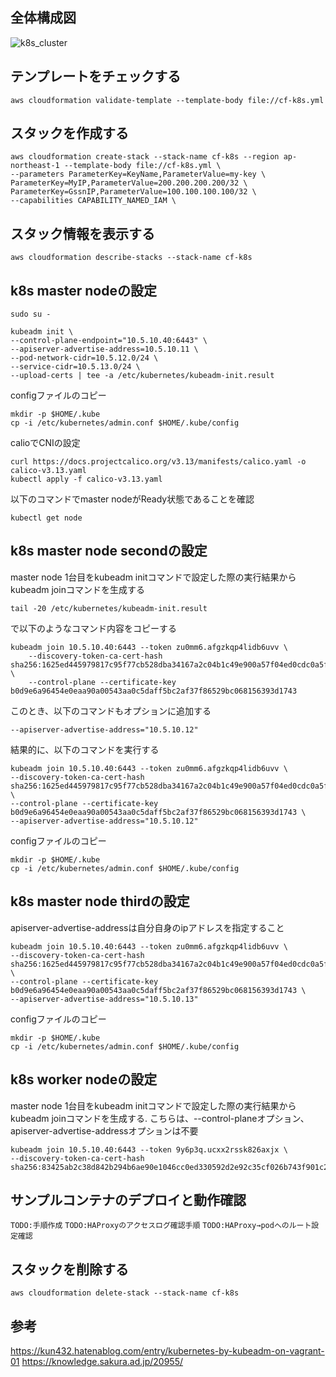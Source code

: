 ## 全体構成図
![k8s_cluster](https://user-images.githubusercontent.com/64095272/107789467-f94b9680-6d94-11eb-994d-d66bac746156.png)


## テンプレートをチェックする
```
aws cloudformation validate-template --template-body file://cf-k8s.yml
```

## スタックを作成する
```
aws cloudformation create-stack --stack-name cf-k8s --region ap-northeast-1 --template-body file://cf-k8s.yml \
--parameters ParameterKey=KeyName,ParameterValue=my-key \
ParameterKey=MyIP,ParameterValue=200.200.200.200/32 \
ParameterKey=GssnIP,ParameterValue=100.100.100.100/32 \
--capabilities CAPABILITY_NAMED_IAM \
```

## スタック情報を表示する
```
aws cloudformation describe-stacks --stack-name cf-k8s
```

## k8s master nodeの設定
```
sudo su -

kubeadm init \
--control-plane-endpoint="10.5.10.40:6443" \
--apiserver-advertise-address=10.5.10.11 \
--pod-network-cidr=10.5.12.0/24 \
--service-cidr=10.5.13.0/24 \
--upload-certs | tee -a /etc/kubernetes/kubeadm-init.result
```
configファイルのコピー
```
mkdir -p $HOME/.kube
cp -i /etc/kubernetes/admin.conf $HOME/.kube/config
```
calioでCNIの設定
```
curl https://docs.projectcalico.org/v3.13/manifests/calico.yaml -o calico-v3.13.yaml
kubectl apply -f calico-v3.13.yaml
```
以下のコマンドでmaster nodeがReady状態であることを確認
```
kubectl get node

```

## k8s master node secondの設定
master node 1台目をkubeadm initコマンドで設定した際の実行結果から
kubeadm joinコマンドを生成する
```
tail -20 /etc/kubernetes/kubeadm-init.result
```
で以下のようなコマンド内容をコピーする
```
kubeadm join 10.5.10.40:6443 --token zu0mm6.afgzkqp4lidb6uvv \
    --discovery-token-ca-cert-hash sha256:1625ed445979817c95f77cb528dba34167a2c04b1c49e900a57f04ed0cdc0a5f \
    --control-plane --certificate-key b0d9e6a96454e0eaa90a00543aa0c5daff5bc2af37f86529bc068156393d1743
```
このとき、以下のコマンドもオプションに追加する
```
--apiserver-advertise-address="10.5.10.12"
```
結果的に、以下のコマンドを実行する
```
kubeadm join 10.5.10.40:6443 --token zu0mm6.afgzkqp4lidb6uvv \
--discovery-token-ca-cert-hash sha256:1625ed445979817c95f77cb528dba34167a2c04b1c49e900a57f04ed0cdc0a5f \
--control-plane --certificate-key b0d9e6a96454e0eaa90a00543aa0c5daff5bc2af37f86529bc068156393d1743 \
--apiserver-advertise-address="10.5.10.12"
```
configファイルのコピー
```
mkdir -p $HOME/.kube
cp -i /etc/kubernetes/admin.conf $HOME/.kube/config
```

## k8s master node thirdの設定
apiserver-advertise-addressは自分自身のipアドレスを指定すること
```
kubeadm join 10.5.10.40:6443 --token zu0mm6.afgzkqp4lidb6uvv \
--discovery-token-ca-cert-hash sha256:1625ed445979817c95f77cb528dba34167a2c04b1c49e900a57f04ed0cdc0a5f \
--control-plane --certificate-key b0d9e6a96454e0eaa90a00543aa0c5daff5bc2af37f86529bc068156393d1743 \
--apiserver-advertise-address="10.5.10.13"
```
configファイルのコピー
```
mkdir -p $HOME/.kube
cp -i /etc/kubernetes/admin.conf $HOME/.kube/config
```


## k8s worker nodeの設定
master node 1台目をkubeadm initコマンドで設定した際の実行結果から
kubeadm joinコマンドを生成する.
こちらは、--control-planeオプション、apiserver-advertise-addressオプションは不要
```
kubeadm join 10.5.10.40:6443 --token 9y6p3q.ucxx2rssk826axjx \
--discovery-token-ca-cert-hash sha256:83425ab2c38d842b294b6ae90e1046cc0ed330592d2e92c35cf026b743f901c2
```

## サンプルコンテナのデプロイと動作確認
`TODO:手順作成`
`TODO:HAProxyのアクセスログ確認手順`
`TODO:HAProxy→podへのルート設定確認`


## スタックを削除する
```
aws cloudformation delete-stack --stack-name cf-k8s
```

## 参考
https://kun432.hatenablog.com/entry/kubernetes-by-kubeadm-on-vagrant-01
https://knowledge.sakura.ad.jp/20955/
